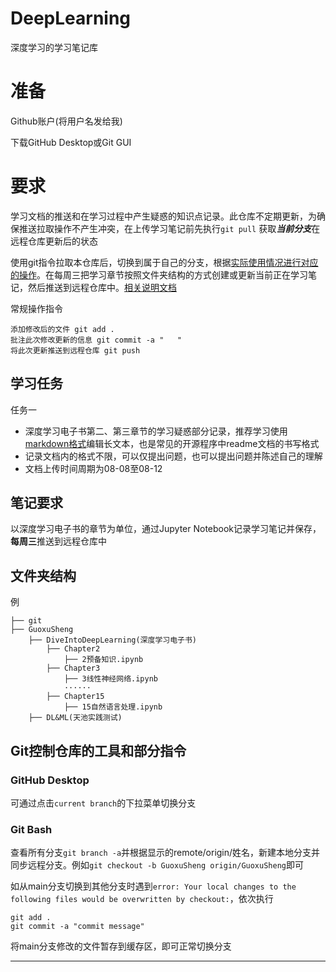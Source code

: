 # DeepLearning

深度学习的学习笔记库

# 准备

Github账户(将用户名发给我)

下载GitHub Desktop或Git GUI

# 要求

学习文档的推送和在学习过程中产生疑惑的知识点记录。此仓库不定期更新，为确保推送拉取操作不产生冲突，在上传学习笔记前先执行```git pull``` 获取***当前分支***在远程仓库更新后的状态

使用git指令拉取本仓库后，切换到属于自己的分支，根据[实际使用情况进行对应的操作](https://github.com/fuqi0714/DeepLearning/blob/main/README.md#git%E6%8E%A7%E5%88%B6%E4%BB%93%E5%BA%93%E7%9A%84%E5%B7%A5%E5%85%B7%E5%92%8C%E9%83%A8%E5%88%86%E6%8C%87%E4%BB%A4)。在每周三把学习章节按照文件夹结构的方式创建或更新当前正在学习笔记，然后推送到远程仓库中。[相关说明文档](https://docs.github.com/cn)

常规操作指令

	添加修改后的文件 git add .									
	批注此次修改更新的信息 git commit -a "   "							
	将此次更新推送到远程仓库 git push									


## 学习任务

任务一

- 深度学习电子书第二、第三章节的学习疑惑部分记录，推荐学习使用[markdown格式](https://www.markdownguide.org/basic-syntax)编辑长文本，也是常见的开源程序中readme文档的书写格式
- 记录文档内的格式不限，可以仅提出问题，也可以提出问题并陈述自己的理解
- 文档上传时间周期为08-08至08-12

## 笔记要求

以深度学习电子书的章节为单位，通过Jupyter Notebook记录学习笔记并保存，**每周三**推送到远程仓库中

## 文件夹结构

例

	├── git
	├── GuoxuSheng
		├── DiveIntoDeepLearning(深度学习电子书)
			├── Chapter2
				├── 2预备知识.ipynb
			├── Chapter3
				├── 3线性神经网络.ipynb
				······
			├── Chapter15
				├── 15自然语言处理.ipynb
		├── DL&ML(天池实践测试)


## Git控制仓库的工具和部分指令
### GitHub Desktop

可通过点击```current branch```的下拉菜单切换分支

### Git Bash

查看所有分支```git branch -a```并根据显示的remote/origin/姓名，新建本地分支并同步远程分支。例如```git checkout -b GuoxuSheng origin/GuoxuSheng```即可

如从main分支切换到其他分支时遇到```error: Your local changes to the following files would be overwritten by checkout:```，依次执行

	git add .
	git commit -a "commit message"

将main分支修改的文件暂存到缓存区，即可正常切换分支


---------------------------------------------
